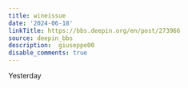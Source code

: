 ```yaml
---
title: wineissue
date: '2024-06-18'
linkTitle: https://bbs.deepin.org/en/post/273966
source: deepin_bbs
description:  giuseppe00 
disable_comments: true
---
```

Yesterday 
